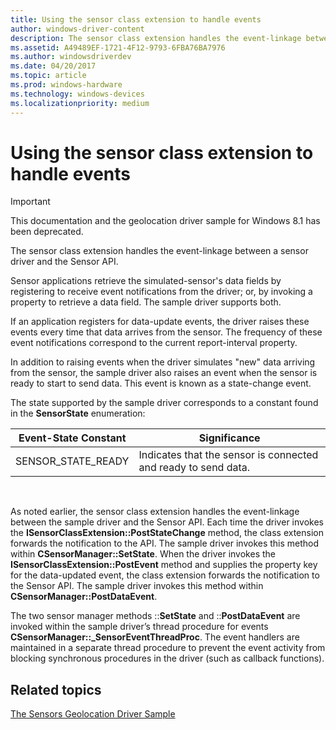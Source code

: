 ```yaml
---
title: Using the sensor class extension to handle events
author: windows-driver-content
description: The sensor class extension handles the event-linkage between a sensor driver and the Sensor API.
ms.assetid: A49489EF-1721-4F12-9793-6FBA76BA7976
ms.author: windowsdriverdev
ms.date: 04/20/2017
ms.topic: article
ms.prod: windows-hardware
ms.technology: windows-devices
ms.localizationpriority: medium
---
```


# Using the sensor class extension to handle events

> [!IMPORTANT] 
> This documentation and the geolocation driver sample for Windows 8.1 has been deprecated.

The sensor class extension handles the event-linkage between a sensor driver and the Sensor API.

Sensor applications retrieve the simulated-sensor's data fields by registering to receive event notifications from the driver; or, by invoking a property to retrieve a data field. The sample driver supports both.

If an application registers for data-update events, the driver raises these events every time that data arrives from the sensor. The frequency of these event notifications correspond to the current report-interval property.

In addition to raising events when the driver simulates "new" data arriving from the sensor, the sample driver also raises an event when the sensor is ready to start to send data. This event is known as a state-change event.

The state supported by the sample driver corresponds to a constant found in the **SensorState** enumeration:

| Event-State Constant | Significance                                                   |
|----------------------|----------------------------------------------------------------|
| SENSOR\_STATE\_READY | Indicates that the sensor is connected and ready to send data. |

 

As noted earlier, the sensor class extension handles the event-linkage between the sample driver and the Sensor API. Each time the driver invokes the **ISensorClassExtension::PostStateChange** method, the class extension forwards the notification to the API. The sample driver invokes this method within **CSensorManager::SetState**. When the driver invokes the **ISensorClassExtension::PostEvent** method and supplies the property key for the data-updated event, the class extension forwards the notification to the Sensor API. The sample driver invokes this method within **CSensorManager::PostDataEvent**.

The two sensor manager methods ::**SetState** and ::**PostDataEvent** are invoked within the sample driver’s thread procedure for events **CSensorManager::\_SensorEventThreadProc**. The event handlers are maintained in a separate thread procedure to prevent the event activity from blocking synchronous procedures in the driver (such as callback functions).

## Related topics
[The Sensors Geolocation Driver Sample](sensors-geolocation-driver-sample.md)  



